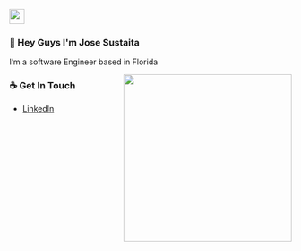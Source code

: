 <p align="left">
  <img src="https://media.giphy.com/media/WUlplcMpOCEmTGBtBW/giphy.gif" width="27px">
</p>

### 👋 Hey Guys I'm Jose Sustaita
I’m a software Engineer based in Florida

<img align='right' src='https://media.giphy.com/media/Wn74RUT0vjnoU98Hnt/giphy.gif' width='300"'>

### ☕ Get In Touch
- [LinkedIn](https://www.linkedin.com/in/josesustaita/)


